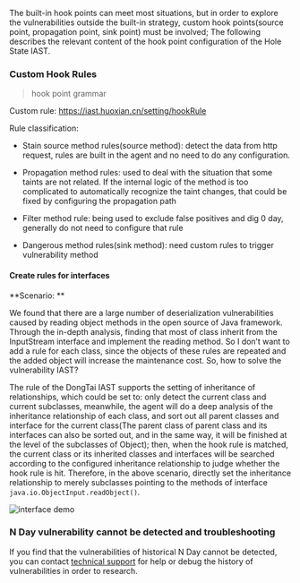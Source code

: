 The built-in hook points can meet most situations, but in order to explore the vulnerabilities outside the built-in strategy, custom hook points(source point, propagation point, sink point) must be involved; The following describes the relevant content of the hook point configuration of the Hole State IAST.

### Custom Hook Rules

> hook point grammar

Custom rule: https://iast.huoxian.cn/setting/hookRule

Rule classification: 
- Stain source method rules(source method): detect the data from http request, rules are built in the agent and no need to do any configuration.

- Propagation method rules: used to deal with the situation that some taints are not related. If the internal logic of the method is too complicated to automatically recognize the taint changes,  that could be fixed by configuring the propagation path

- Filter method rule:  being used to exclude false positives and dig 0 day,  generally do not need to configure that rule

- Dangerous method rules(sink method):  need custom rules to trigger vulnerability method

#### Create rules for interfaces

**Scenario: **

We found that there are a large number of deserialization vulnerabilities caused by reading object methods in the open source of Java framework. Through the in-depth analysis, finding that most of class inherit from the InputStream interface and implement the reading method. So I don’t want to add a rule for each class, since the objects of these rules are repeated and the added object will increase the maintenance cost. So, how to solve the vulnerability IAST?

The rule of the DongTai IAST supports the setting of inheritance of relationships, which could be set to: only detect the current class and current subclasses, meanwhile, the agent will do a deep analysis of the inheritance relationship of each class, and sort out all parent classes and interface for the current class(The parent class of parent class and its interfaces can also be sorted out, and in the same way, it will be finished at the level of the subclasses of Object); then, when the hook rule is matched, the current class or its inherited classes and interfaces will be searched according to the configured inheritance relationship to judge whether the hook rule is hit. Therefore, in the above scenario, directly set the inheritance relationship to merely subclasses pointing to the methods of interface `java.io.ObjectInput.readObject()`.

![interface demo](../../doc/assets/bugbountry/interface_demo.png)



### N Day vulnerability cannot be detected and troubleshooting
If you find that the vulnerabilities of historical N Day cannot be detected, you can contact [technical support](/doc/aboutus/support) for help or debug the history of vulnerabilities in order to research.

